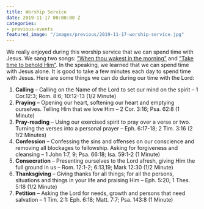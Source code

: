 ```yaml
---
title: Worship Service
date: 2019-11-17 00:00:00 Z
categories:
- previous-events
featured_image: "/images/previous/2019-11-17-worship-service.jpg"
---
```


We really enjoyed during this worship service that we can spend time with Jesus. We sang two songs: <a href = "https://soundcloud.com/hymnstream/when-thou-wakest-in-the-morning">"When thou wakest in the morning"</a> and <a href = "https://soundcloud.com/william-jeng/take-time-to-behold-him">"Take time to behold Him"</a>. In the speaking, we learned that we can spend time with Jesus alone. It is good to take a few minutes each day to spend time with Jesus. Here are some things we can do during our time with the Lord: 
1. <b>Calling</b> – Calling on the Name of the Lord to set our mind on the spirit – 1 Cor.12:3; Rom. 8:6; 10:12-13 (1/2 Minute)
2. <b>Praying</b> – Opening our heart, softening our heart and emptying ourselves. Telling Him that we love Him – 2 Cor. 3:16; Psa. 62:8 (1 Minute)
3. <b>Pray-reading</b> – Using our exercised spirit to pray over a verse or two. Turning the verses into a personal prayer – Eph. 6:17-18; 2 Tim. 3:16 (2 1/2 Minutes)
4. <b>Confession</b> – Confessing the sins and offenses on our conscience and removing all blockages to fellowship. Asking for forgiveness and cleansing – 1 John 1:7, 9; Psa. 66:18; Isa. 59:1-2 (1 Minute)
5. <b>Consecration</b> – Presenting ourselves to the Lord afresh, giving Him the full ground in us – Rom. 12:1-2; 6:13,19; Mark 12:30 (1/2 Minute)
6. <b>Thanksgiving</b> – Giving thanks for all things; for all the persons, situations and things in your life and praising Him – Eph. 5:20; 1 Thes. 5:18 (1/2 Minute)
7. <b>Petition</b> – Asking the Lord for needs, growth and persons that need salvation – 1 Tim. 2:1: Eph. 6:18; Matt. 7:7; Psa. 143:8 (1 Minute)
